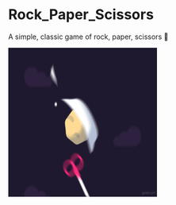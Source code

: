 # Rock_Paper_Scissors

A simple, classic game of rock, paper, scissors 🥇

<img src="https://github.com/Azzy001/Rock_Paper_Scissors/blob/main/rock-paper-scissors.gif" height=300 width=300>
